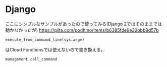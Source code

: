 
# Django

ここにシンプルなサンプルがあったので使ってみる(Django 2ではそのままでは動かなかったが)
https://qiita.com/podhmo/items/b6385fde9e32bbb8d57b

```
execute_from_command_line(sys.argv)
```

はCloud Functionsでは使えないので書き換える。

```
management.call_command
```
